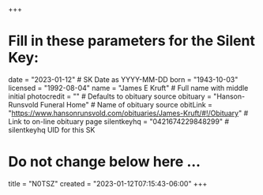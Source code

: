 +++
# Fill in these parameters for the Silent Key:
date = "2023-01-12"        # SK Date as YYYY-MM-DD
born = "1943-10-03"
licensed = "1992-08-04"
name = "James E Kruft"        # Full name with middle initial
photocredit = "" # Defaults to obituary source
obituary = "Hanson-Runsvold Funeral Home"    # Name of obituary source
obitLink = "https://www.hansonrunsvold.com/obituaries/James-Kruft/#!/Obituary"    # Link to on-line obituary page
silentkeyhq = "0421674229848299" # silentkeyhq UID for this SK
# Do not change below here ...
title = "N0TSZ"
created = "2023-01-12T07:15:43-06:00"
+++
